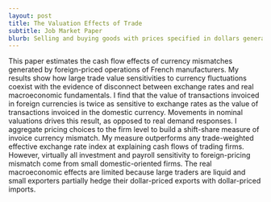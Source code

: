 ```yaml
---
layout: post
title: The Valuation Effects of Trade
subtitle: Job Market Paper
blurb: ​Selling and buying goods with prices specified in dollars generates currency mismatch on French firms' balance sheets. Large firms can deal with it. Small firms' investments and employment decisions remain exposed to valuations of their dollar-priced operations.
---
```


This paper estimates the cash flow effects of currency mismatches generated by foreign-priced operations of French manufacturers. My results show how large trade value sensitivities to currency fluctuations coexist with the evidence of disconnect between exchange rates and real macroeconomic fundamentals. I find that the value of transactions invoiced in foreign currencies is twice as sensitive to exchange rates as the value of transactions invoiced in the domestic currency. Movements in nominal valuations drives this result, as opposed to real demand responses. I aggregate pricing choices to the firm level to build a shift-share measure of invoice currency mismatch. My measure outperforms any trade-weighted effective exchange rate index at explaining cash flows of trading firms. However, virtually all investment and payroll sensitivity to foreign-pricing mismatch come from small domestic-oriented firms. The real macroeconomic effects are limited because large traders are liquid and small exporters partially hedge their dollar-priced exports with dollar-priced imports.